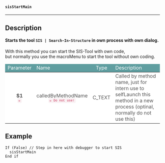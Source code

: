 <!-- PM: "sisStartMain">> $1 - C_TEXT - CalledBy methodName, just for intern use to selfLaunch in a new process (optinal, normally do not use this)Starts 'SIS - Search-In-Structure' in own process with own dialog -->
#### `sisStartMain`
---
## Description
#### Starts the tool `SIS | Search-In-Structure` in own process with own dialog.<br>
With this method you can start the SIS-Tool with own code,<br>
but normally you use the macroMenu to start the tool without own coding.
<table class="parTab">
  <thead>
    <tr style="color: white; background-color: cadetblue;">
      <td style="text-align: center;">Parameter</td>
      <td>Name</td>
      <td style="text-align: center;">Type</td>
      <td>Description</td>
    </tr>
  </thead>
  <tbody>
    <tr style="color: #555; background-color: white;">
      <td style="text-align: center; font-weight: bold;">$1<div style="text-align: center; font-size: 65%;"><div style="background-color: rgb(249, 242, 244); border-bottom-left-radius: 4px; border-bottom-right-radius: 4px; border-top-left-radius: 4px; border-top-right-radius: 4px; box-sizing: border-box; color: rgb(199, 37, 78); display: inline; font-family: Menlo, Monaco, Consolas, 'Courier New', monospace; height: auto; padding-bottom: 2px; padding-left: 4px; padding-right: 4px; padding-top: 2px; width: auto; font-weight: normal;">🚫</div></div></td>
      <td>calledByMethodName<div style="text-align: center;  font-size: 65%;"><div style="background-color: rgb(249, 242, 244); border-bottom-left-radius: 4px; border-bottom-right-radius: 4px; border-top-left-radius: 4px; border-top-right-radius: 4px; box-sizing: border-box; color: rgb(199, 37, 78); display: inline; font-family: Menlo, Monaco, Consolas, 'Courier New', monospace; height: auto; padding-bottom: 2px; padding-left: 4px; padding-right: 4px; padding-top: 2px; width: auto; font-weight: normal;">🚫 Do not use!</div></div></td>
      <td style="text-align: center;">C_TEXT</td>
      <td>Called by method name, just for intern use to selfLaunch this method in a new process (optinal, normally do not use this)</td>
    </tr>
  </tbody>
</table>

## Example
```4d
If (False) // Step in here with debugger to start SIS
  sisStartMain
End if
```